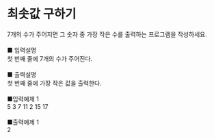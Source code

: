 # 최솟값 구하기
7개의 수가 주어지면 그 숫자 중 가장 작은 수를 출력하는 프로그램을 작성하세요.<br>
<br>
■ 입력설명<br>
첫 번째 줄에 7개의 수가 주어진다.<br>
<br>
■ 출력설명<br>
첫 번째 줄에 가장 작은 값을 출력한다.<br>
<br>
■입력예제 1<br>
5 3 7 11 2 15 17<br>
<br>
■출력예제 1<br>
2